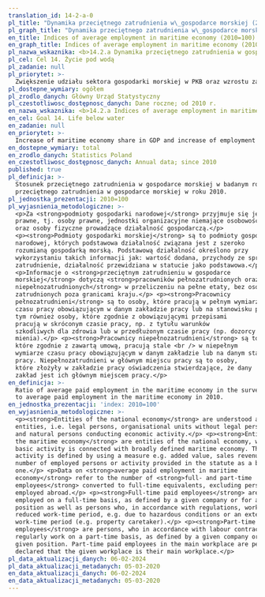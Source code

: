 ```yaml
---
translation_id: 14-2-a-0
pl_title: "Dynamika przeciętnego zatrudnienia w\_gospodarce morskiej (2010=100)"
pl_graph_title: "Dynamika przeciętnego zatrudnienia w\_gospodarce morskiej (2010=100)"
en_title: Indices of average employment in maritime economy (2010=100)
en_graph_title: Indices of average employment in maritime economy (2010=100)
pl_nazwa_wskaznika: <b>14.2.a Dynamika przeciętnego zatrudnienia w gospodarce morskiej (2010=100)</b>
pl_cel: Cel 14. Życie pod wodą
pl_zadanie: null
pl_priorytet: >-
  Zwiększenie udziału sektora gospodarki morskiej w PKB oraz wzrostu zatrudnienia w gospodarce morskiej
pl_dostepne_wymiary: ogółem
pl_zrodlo_danych: Główny Urząd Statystyczny
pl_czestotliwosc_dostępnosc_danych: Dane roczne; od 2010 r.
en_nazwa_wskaznika: <b>14.2.a Indices of average employment in maritime economy (2010=100)</b>
en_cel: Goal 14. Life below water
en_zadanie: null
en_priorytet: >-
  Increase of maritime economy share in GDP and increase of employment in maritime economy
en_dostepne_wymiary: total
en_zrodlo_danych: Statistics Poland
en_czestotliwosc_dostępnosc_danych: Annual data; since 2010
published: true
pl_definicja: >-
  Stosunek przeciętnego zatrudnienia w gospodarce morskiej w badanym roku do
  przeciętnego zatrudnienia w gospodarce morskiej w roku 2010.
pl_jednostka_prezentacji: 2010=100
pl_wyjasnienia_metodologiczne: >-
  <p>Za <strong>podmioty gospodarki narodowej</strong> przyjmuje się jednostki
  prawne, tj. osoby prawne, jednostki organizacyjne niemające osobowości prawnej
  oraz osoby fizyczne prowadzące działalność gospodarczą.</p>
  <p><strong>Podmioty gospodarki morskiej</strong> są to podmioty gospodarki
  narodowej, których podstawowa działalność związana jest z szeroko
  rozumianą gospodarką morską. Podstawową działalność określono przy
  wykorzystaniu takich informacji jak: wartość dodana, przychody ze sprzedaży,
  zatrudnienie, działalność przewidziana w statucie jako podstawowa.</p>
  <p>Informacje o <strong>przeciętnym zatrudnieniu w gospodarce
  morskiej</strong> dotyczą <strong>pracowników pełnozatrudnionych oraz
  niepełnozatrudnionych</strong> w przeliczeniu na pełne etaty, bez osób
  zatrudnionych poza granicami kraju.</p> <p><strong>Pracownicy
  pełnozatrudnieni</strong> są to osoby, które pracują w pełnym wymiarze
  czasu pracy obowiązującym w danym zakładzie pracy lub na stanowisku pracy, w
  tym również osoby, które zgodnie z obowiązującymi przepisami
  pracują w skróconym czasie pracy, np. z tytułu warunków
  szkodliwych dla zdrowia lub w przedłużonym czasie pracy (np. dozorcy
  mienia).</p> <p><strong>Pracownicy niepełnozatrudnieni</strong> są to osoby,
  które zgodnie z zawartą umową, pracują stale <br /> w niepełnym
  wymiarze czasu pracy obowiązującym w danym zakładzie lub na danym stanowisku
  pracy. Niepełnozatrudnieni w głównym miejscu pracy są to osoby,
  które złożyły w zakładzie pracy oświadczenia stwierdzające, że dany
  zakład jest ich głównym miejscem pracy.</p>
en_definicja: >-
  Ratio of average paid employment in the maritime economy in the surveyed year
  to average paid employment in the maritime economy in 2010.
en_jednostka_prezentacji: 'index: 2010=100'
en_wyjasnienia_metodologiczne: >-
  <p><strong>Entities of the national economy</strong> are understood as legal
  entities, i.e. legal persons, organisational units without legal personality
  and natural persons conducting economic activity.</p> <p><strong>Entities of
  the maritime economy</strong> are entities of the national economy, whose
  basic activity is connected with broadly defined maritime economy. The basic
  activity is defined by using a measure e.g. added value, sales revenues,
  number of employed persons or activity provided in the statute as a basic
  one.</p> <p>Data on <strong>average paid employment in maritime
  economy</strong> refer to the number of <strong>full- and part-time
  employees</strong> converted to full-time equivalents, excluding persons
  employed abroad.</p> <p><strong>Full-time paid employees</strong> are persons
  employed on a full-time basis, as defined by a given company or for a given
  position as well as persons who, in accordance with regulations, work a
  reduced work-time period, e.g. due to hazardous conditions or an extended
  work-time period (e.g. property caretaker).</p> <p><strong>Part-time paid
  employees</strong> are persons, who in accordance with labour contracts,
  regularly work on a part-time basis, as defined by a given company or for a
  given position. Part-time paid employees in the main workplace are persons who
  declared that the given workplace is their main workplace.</p>
pl_data_aktualizacji_danych: 06-02-2024
pl_data_aktualizacji_metadanych: 05-03-2020
en_data_aktualizacji_danych: 06-02-2024
en_data_aktualizacji_metadanych: 05-03-2020
---
```

